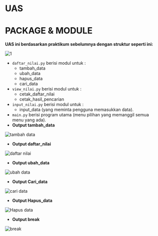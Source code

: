 # UAS
# PACKAGE & MODULE
**UAS ini berdasarkan praktikum sebelumnya dengan struktur seperti ini:**

![1](https://user-images.githubusercontent.com/72872663/104201413-51247400-545c-11eb-81e6-ffacb86dcb71.PNG)
 
* ``daftar_nilai.py`` berisi modul untuk  :
    * tambah_data
    * ubah_data
    * hapus_data
    * cari_data 
* ``view_nilai.py`` berisi modul untuk : 
    * cetak_daftar_nilai 
    * cetak_hasil_pencarian
* ``input_nilai.py`` berisi modul untuk :
    * input_data (yang meminta pengguna memasukkan data).
* ``main.py`` berisi program utama (menu pilihan yang memanggil semua menu yang ada).
* **Output tambah_data**
  
![tambah data](https://user-images.githubusercontent.com/72872663/104199937-a5c6ef80-545a-11eb-9bb4-bf91dff4dd02.PNG)

* **Output daftar_nilai**

![daftar nilai](https://user-images.githubusercontent.com/72872663/104199932-a52e5900-545a-11eb-858c-cc7c1d8e29bf.PNG)

* **Output ubah_data**

![ubah data](https://user-images.githubusercontent.com/72872663/104199941-a65f8600-545a-11eb-91e6-a4c377a7ed2d.PNG)

* **Output Cari_data**

![cari data](https://user-images.githubusercontent.com/72872663/104199931-a495c280-545a-11eb-9253-a212ac2a5d3a.PNG)

* **Output Hapus_data**

![Hapus data](https://user-images.githubusercontent.com/72872663/104199933-a5c6ef80-545a-11eb-858f-c5e991b353d3.PNG)

* **Output break**

![break](https://user-images.githubusercontent.com/72872663/104199929-a495c280-545a-11eb-8a0a-3e50608fd447.PNG)

